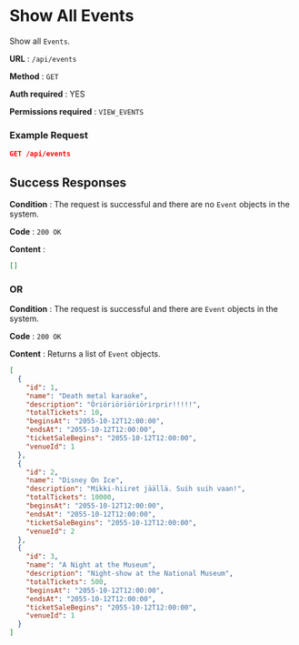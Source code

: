 # Show All Events

Show all `Events`.

**URL** : `/api/events`

**Method** : `GET`

**Auth required** : YES

**Permissions required** : `VIEW_EVENTS`

### Example Request

```json
GET /api/events
```

## Success Responses

**Condition** : The request is successful and there are no `Event` objects in the system.

**Code** : `200 OK`

**Content** :

```json
[]
```

### OR

**Condition** : The request is successful and there are `Event` objects in the system.

**Code** : `200 OK`

**Content** : Returns a list of `Event` objects.

```json
[
  {
    "id": 1,
    "name": "Death metal karaoke",
    "description": "Öriöriöriöriörirprir!!!!!",
    "totalTickets": 10,
    "beginsAt": "2055-10-12T12:00:00",
    "endsAt": "2055-10-12T12:00:00",
    "ticketSaleBegins": "2055-10-12T12:00:00",
    "venueId": 1
  },
  {
    "id": 2,
    "name": "Disney On Ice",
    "description": "Mikki-hiiret jäällä. Suih suih vaan!",
    "totalTickets": 10000,
    "beginsAt": "2055-10-12T12:00:00",
    "endsAt": "2055-10-12T12:00:00",
    "ticketSaleBegins": "2055-10-12T12:00:00",
    "venueId": 2
  },
  {
    "id": 3,
    "name": "A Night at the Museum",
    "description": "Night-show at the National Museum",
    "totalTickets": 500,
    "beginsAt": "2055-10-12T12:00:00",
    "endsAt": "2055-10-12T12:00:00",
    "ticketSaleBegins": "2055-10-12T12:00:00",
    "venueId": 1
  }
]
```

